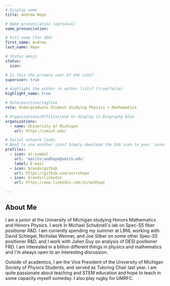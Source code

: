 ```yaml
---
# Display name
title: Andrew Hope

# Name pronunciation (optional)
name_pronunciation:

# Full name (for SEO)
first_name: Andrew
last_name: Hope

# Status emoji
status:
  icon: 

# Is this the primary user of the site?
superuser: true

# Highlight the author in author lists? (true/false)
highlight_name: true

# Role/position/tagline
role: Undergraduate Student Studying Physics + Mathematics

# Organizations/Affiliations to display in Biography blox
organizations:
  - name: University of Michigan
    url: https://umich.edu/

# Social network links
# Need to use another icon? Simply download the SVG icon to your `assets/media/icons/` folder.
profiles:
  - icon: at-symbol
    url: 'mailto:andhope@umich.edu'
    label: E-mail
  - icon: brands/github
    url: https://github.com/astrohope
  - icon: brands/linkedin
    url: https://www.linkedin.com/in/andhope

--- 
```


## About Me

I am a junior at the University of Michigan studying Honors Mathematics and Honors Physics. I work in Michael Schubnell's lab on Spec-S5 fiber positioner R&D. I am currently spending my summer at LBNL working with David Schlegel, Nicholas Wenner, and Joe Silber on some other Spec-S5 positioner R&D, and I work with Julien Guy on analysis of DESI positioner FRD. I am interested in a billion different things in physics and mathematics and I'm always open to an interesting discussion. 

Outside of academics, I am the Vice President of the University of Michigan Society of Physics Students, and served as Tutoring Chair last year. I am quite passionate about teaching and STEM education and hope to teach in some capacity myself someday. I also play rugby for UMRFC.
